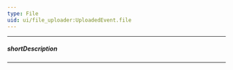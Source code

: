 ```yaml
---
type: File
uid: ui/file_uploader:UploadedEvent.file
---
```

---
##### shortDescription
<!-- Description goes here -->

---
<!-- Description goes here -->